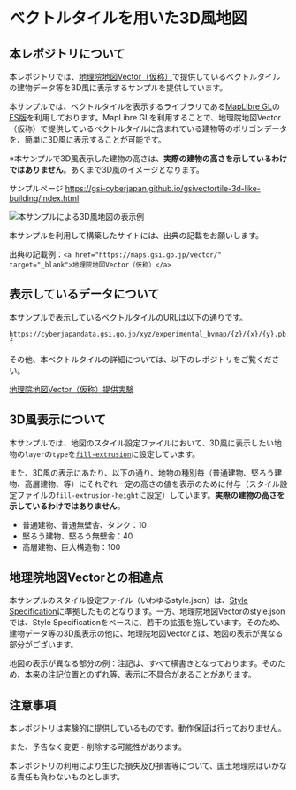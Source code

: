 # ベクトルタイルを用いた3D風地図

## 本レポジトリについて
本レポジトリでは、[地理院地図Vector（仮称）](https://maps.gsi.go.jp/vector/)で提供しているベクトルタイルの建物データ等を3D風に表示するサンプルを提供しています。

本サンプルでは、ベクトルタイルを表示するライブラリである[MapLibre GL](https://github.com/maplibre/maplibre-gl-js)の<a href=https://github.com/taisukef/maplibre-gl-js>ES版</a>を利用しております。MapLibre GLを利用することで、地理院地図Vector（仮称）で提供しているベクトルタイルに含まれている建物等のポリゴンデータを、簡単に3D風に表示することが可能です。

※本サンプルで3D風表示した建物の高さは、**実際の建物の高さを示しているわけではありません**。あくまで3D風のイメージとなります。

サンプルページ https://gsi-cyberjapan.github.io/gsivectortile-3d-like-building/index.html

![本サンプルによる3D風地図の表示例](image/3d-like-building-sample.png "本サンプルによる3D風地図の表示例")

本サンプルを利用して構築したサイトには、出典の記載をお願いします。

出典の記載例：`<a href="https://maps.gsi.go.jp/vector/" target="_blank">地理院地図Vector（仮称）</a>`

## 表示しているデータについて
本サンプルで表示しているベクトルタイルのURLは以下の通りです。

```https://cyberjapandata.gsi.go.jp/xyz/experimental_bvmap/{z}/{x}/{y}.pbf```

その他、本ベクトルタイルの詳細については、以下のレポジトリをご覧ください。

[地理院地図Vector（仮称）提供実験](https://github.com/gsi-cyberjapan/gsimaps-vector-experiment)

## 3D風表示について
本サンプルでは、地図のスタイル設定ファイルにおいて、3D風に表示したい地物の`layer`の`type`を[`fill-extrusion`](https://docs.mapbox.com/mapbox-gl-js/style-spec/layers/#fill-extrusion)に設定しています。

また、3D風の表示にあたり、以下の通り、地物の種別毎（普通建物、堅ろう建物、高層建物、等）にそれぞれ一定の高さの値を表示のために付与（スタイル設定ファイルの`fill-extrusion-height`に設定）しています。**実際の建物の高さを示しているわけではありません**。
* 普通建物、普通無壁舎、タンク：10
* 堅ろう建物、堅ろう無壁舎：40
* 高層建物、巨大構造物：100

## 地理院地図Vectorとの相違点
本サンプルのスタイル設定ファイル（いわゆるstyle.json）は、[Style Specification](https://docs.mapbox.com/mapbox-gl-js/style-spec/)に準拠したものとなります。一方、地理院地図Vectorのstyle.jsonでは、Style Specificationをベースに、若干の拡張を施しています。そのため、建物データ等の3D風表示の他に、地理院地図Vectorとは、地図の表示が異なる部分がございます。

地図の表示が異なる部分の例：注記は、すべて横書きとなっております。そのため、本来の注記位置とのずれ等、表示に不具合があることがあります。

## 注意事項
本レポジトリは実験的に提供しているものです。動作保証は行っておりません。

また、予告なく変更・削除する可能性があります。

本レポジトリの利用により生じた損失及び損害等について、国土地理院はいかなる責任も負わないものとします。
